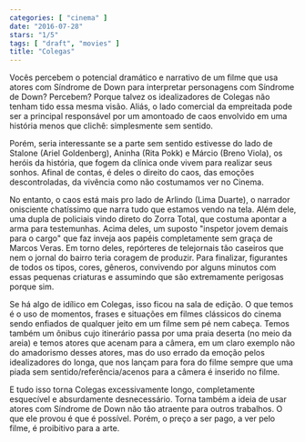 ```yaml
---
categories: [ "cinema" ]
date: "2016-07-28"
stars: "1/5"
tags: [ "draft", "movies" ]
title: "Colegas"
---
```

Vocês percebem o potencial dramático e narrativo de um filme que usa
atores com Síndrome de Down para interpretar personagens com Síndrome
de Down? Percebem? Porque talvez os idealizadores de Colegas não tenham
tido essa mesma visão. Aliás, o lado comercial da empreitada pode
ser a principal responsável por um amontoado de caos envolvido em uma
história menos que clichê: simplesmente sem sentido.

Porém, seria interessante se a parte sem sentido estivesse do lado de
Stalone (Ariel Goldenberg), Aninha (Rita Pokk) e Márcio (Breno Viola),
os heróis da história, que fogem da clínica onde vivem para realizar
seus sonhos. Afinal de contas, é deles o direito do caos, das emoções
descontroladas, da vivência como não costumamos ver no Cinema.

No entanto, o caos está mais pro lado de Arlindo (Lima Duarte), o
narrador onisciente chatíssimo que narra tudo que estamos vendo na
tela. Além dele, uma dupla de policiais vindo direto do Zorra Total,
que costuma apontar a arma para testemunhas. Acima deles, um suposto
"inspetor jovem demais para o cargo" que faz inveja aos papéis
completamente sem graça de Marcos Veras. Em torno deles, repórteres
de telejornais tão caseiros que nem o jornal do bairro teria coragem de
produzir. Para finalizar, figurantes de todos os tipos, cores, gêneros,
convivendo por alguns minutos com essas pequenas criaturas e assumindo
que são extremamente perigosas porque sim.

Se há algo de idílico em Colegas, isso ficou na sala de edição. O que
temos é o uso de momentos, frases e situações em filmes clássicos
do cinema sendo enfiados de qualquer jeito em um filme sem pé nem
cabeça. Temos também um ônibus cujo itinerário passa por uma praia
deserta (no meio da areia) e temos atores que acenam para a câmera,
em um claro exemplo não do amadorismo desses atores, mas do uso errado
da emoção pelos idealizadores do longa, que nos lançam para fora do
filme sempre que uma piada sem sentido/referência/acenos para a câmera
é inserido no filme.

E tudo isso torna Colegas excessivamente longo, completamente esquecível
e absurdamente desnecessário. Torna também a ideia de usar atores
com Síndrome de Down não tão atraente para outros trabalhos. O que
ele provou é que é possível. Porém, o preço a ser pago, a ver pelo
filme, é proibitivo para a arte.
